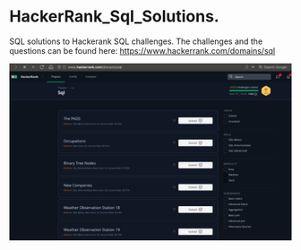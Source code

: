 # HackerRank_Sql_Solutions.
SQL solutions to Hackerank SQL challenges.
The challenges and the questions can be found here: https://www.hackerrank.com/domains/sql


![A snippet of questions solved in Hackerrank.](Snippet.png)

